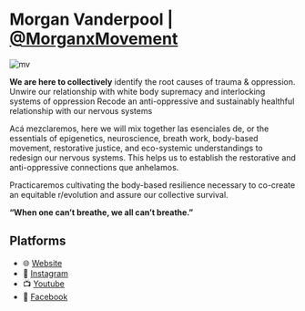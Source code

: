 # Morgan Vanderpool | [@MorganxMovement](https://twitter.com/MorganxMovement)

![mv](https://pbs.twimg.com/profile_images/1464066554954346500/6WSoLWpy_400x400.jpg)

**We are here to collectively**
identify the root causes of trauma & oppression.
Unwire our relationship with white body supremacy and interlocking systems of oppression
Recode an anti-oppressive and sustainably healthful relationship with our nervous systems

Acá mezclaremos, here we will mix together las esenciales de, or the essentials of epigenetics, neuroscience, breath work, body-based movement, restorative justice, and eco-systemic understandings to redesign our nervous systems. This helps us to establish the restorative and anti-oppressive connections que anhelamos.

Practicaremos cultivating the body-based resilience necessary to co-create an equitable r/evolution and assure our collective survival.

**“When one can’t breathe, we all can’t breathe.”**

## Platforms
- 🌐 [Website](https://www.morganvanderpool.com/)
- 📸 [Instagram](https://www.instagram.com/morganicmovement/)
- 📺 [Youtube](https://www.youtube.com/channel/UCpsBX5flUAdfu90mq22650A)
- 👥 [Facebook](https://www.facebook.com/morgan.l.vanderpool)
